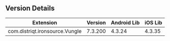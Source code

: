 ## Version Details

| Extension | Version | Android Lib | iOS Lib |
| --- | --- | --- | --- |
| com.distriqt.ironsource.Vungle | 7.3.200 | 4.3.24 | 4.3.35 |

